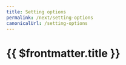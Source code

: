 ```yaml
---
title: Setting options
permalink: /next/setting-options
canonicalUrl: /setting-options
---
```


# {{ $frontmatter.title }}
